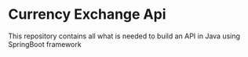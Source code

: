 # Currency Exchange Api

This repository contains all what is needed to build an API in Java using SpringBoot 
framework
